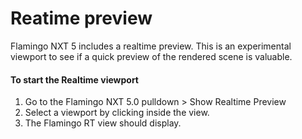 ---
---

# Reatime preview
Flamingo NXT 5 includes a realtime preview.  This is an experimental viewport to see if a quick preview of the rendered scene is valuable.

#### To start the Realtime viewport
1. Go to the Flamingo NXT 5.0 pulldown > Show Realtime Preview
1. Select a viewport by clicking inside the view.
3. The Flamingo RT view should display.
